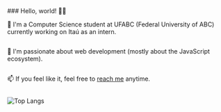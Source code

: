   
<section style="margin: 0 auto;">
  ### Hello, world! 👋🙂

  <div style="display: flex; flex-direction: column; justify-content: center;">
    <p>🔭 I'm a Computer Science student at UFABC (Federal University of ABC) currently working on Itaú as an intern.</p>
    <p>🌱 I'm passionate about web development (mostly about the JavaScript ecosystem).</p>
    <p>📫 If you feel like it, feel free to <a href="https://www.linkedin.com/in/marilia-cavalcanti/">reach me</a> anytime.</p>
  </div>


  ![Top Langs](https://github-readme-stats.vercel.app/api/top-langs/?username=balini&theme=dark)
</section>

<!--
**balini/balini** is a ✨ _special_ ✨ repository because its `README.md` (this file) appears on your GitHub profile.

Here are some ideas to get you started:

- 🔭 I’m currently working on ...
- 🌱 I’m currently learning ...
- 👯 I’m looking to collaborate on ...
- 🤔 I’m looking for help with ...
- 💬 Ask me about ...
- 📫 How to reach me: ...
- 😄 Pronouns: ...
- ⚡ Fun fact: ...
-->
